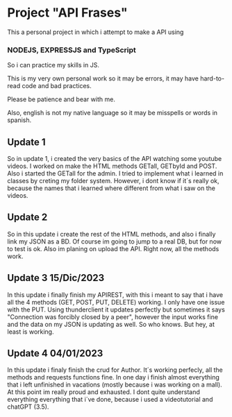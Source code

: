 # Project "API Frases"

This a personal project in which i attempt to make a API using 
### NODEJS, EXPRESSJS and TypeScript
So i can practice my skills in JS.

This is my very own personal work so it may be errors, it may have
hard-to-read code and bad practices.

Please be patience and bear with me.

Also, english is not my native language so it may be misspells or words
in spanish.

## Update 1
So in update 1, i created the very basics of the API watching some youtube videos.
I worked on make the HTML methods GETall, GETbyId and POST. Also i started the GETall for the admin.
I tried to implement what i learned in classes by creting my folder system. However, i dont know if it´s
really ok, because the names that i learned where different from what i saw on the videos.

## Update 2
So in this update i create the rest of the HTML methods, and also i finally link my JSON as a BD.
Of course im going to jump to a real DB, but for now to test is ok. Also im planing on upload the API.
Right now, all the methods work.

## Update 3 15/Dic/2023
In this update i finally finish my APIREST, with this i meant to say that i have all the 4 methods 
(GET, POST, PUT, DELETE) working. I only have one issue with the PUT. Using thunderclient it updates 
perfectly but sometimes it says "Connection was forcibly closed by a peer", however the input works fine and the data on my JSON is updating as well. So who knows. 
But hey, at least is working.

## Update 4 04/01/2023
In this update i finaly finish the crud for Author. It´s working perfecly, all the methods and requests functions fine. 
In one day i finish almost everything that i left unfinished in vacations (mostly because i was working on a mall). At this point im really proud and exhausted. I dont quite understand everything everything that i´ve done, because i used a videotutorial and chatGPT (3.5).